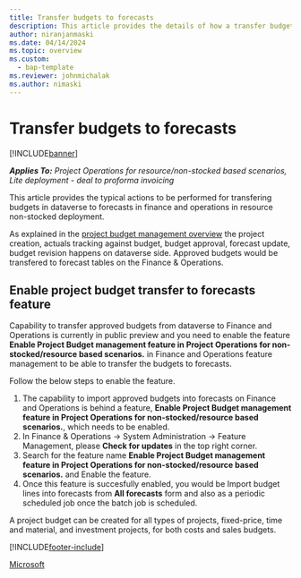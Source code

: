 ```yaml
---
title: Transfer budgets to forecasts
description: This article provides the details of how a transfer budgets in dataverse to forecasts in finance and operations in resource non-stocked deployment. 
author: niranjanmaski
ms.date: 04/14/2024
ms.topic: overview
ms.custom: 
  - bap-template
ms.reviewer: johnmichalak
ms.author: nimaski
---
```


# Transfer budgets to forecasts

[!INCLUDE[banner](../includes/banner.md)]

_**Applies To:** Project Operations for resource/non-stocked based scenarios, Lite deployment - deal to proforma invoicing_

This article provides the typical actions to be performed for transfering budgets in dataverse to forecasts in finance and operations in resource non-stocked deployment. 

As explained in the [project budget management overview](project-budget-management-overview-res-non-stocked.md) the project creation, actuals tracking against budget, budget approval, forecast update, budget revision happens on dataverse side. Approved budgets would be transfered to forecast tables on the Finance & Operations. 

## Enable project budget transfer to forecasts feature

Capability to transfer approved budgets from dataverse to Finance and Operations is currently in public preview and you need to enable the feature **Enable Project Budget management feature in Project Operations for non-stocked/resource based scenarios.** in Finance and Operations feature management to be able to transfer the budgets to forecasts.

Follow the below steps to enable the feature. 
1. The capability to import approved budgets into forecasts on Finance and Operations is behind a feature, **Enable Project Budget management feature in Project Operations for non-stocked/resource based scenarios.**, which needs to be enabled.
1. In Finance & Operations -> System Administration -> Feature Management, please **Check for updates** in the top right corner.
1. Search for the feature name **Enable Project Budget management feature in Project Operations for non-stocked/resource based scenarios.** and Enable the feature.
1. Once this feature is succesfully enabled, you would be Import budget lines into forecasts from **All forecasts** form and also as a periodic scheduled job once the batch job is scheduled.

A project budget can be created for all types of projects, fixed-price, time and material, and investment projects, for both costs and sales budgets.

[!INCLUDE[footer-include](../includes/footer-banner.md)]

[Microsoft](https://www.microsoft.com)


